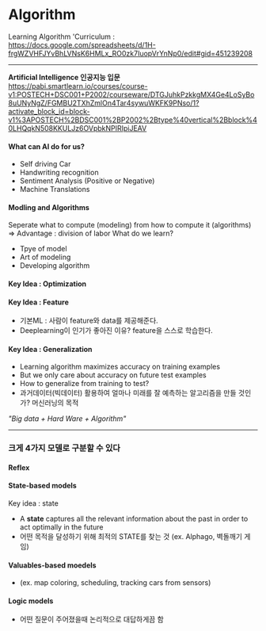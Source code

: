 # Algorithm
 Learning Algorithm 
 'Curriculum : https://docs.google.com/spreadsheets/d/1H-frgWZVHFJYvBhLVNsK6HMLx_RO0zk7IuopVrYnNp0/edit#gid=451239208

---
**Artificial Intelligence 인공지능 입문**
https://pabi.smartlearn.io/courses/course-v1:POSTECH+DSC001+P2002/courseware/DTGJuhkPzkkgMX4Ge4LoSyBo8uUNyNgZ/FGMBU2TXhZmlOn4Tar4sywuWKFK9PNso/1?activate_block_id=block-v1%3APOSTECH%2BDSC001%2BP2002%2Btype%40vertical%2Bblock%40LHQqkN508KKULJz6OVpbkNPIRIpiJEAV

#### What can AI do for us?
 - Self driving Car
 - Handwriting recognition 
 - Sentiment Analysis (Positive or Negative)
 - Machine Translations 
  
#### Modling and Algorithms
 Seperate what to compute (modeling) from how to compute it (algorithms) => Advantage : division of labor
 What do we learn?
   - Tpye of model
   - Art of modeling
   - Developing algorithm

#### Key Idea : Optimization 

#### Key Idea : Feature 
  - 기본ML : 사람이 feature와 data를 제공해준다.
  - Deeplearning이 인기가 좋아진 이유? feature을 스스로 학습한다. 

#### Key Idea : Generalization 
 - Learning algorithm maximizes accuracy on training examples
 - But we only care about accuracy on future test examples
 - How to generalize from training to test?
 - 과거데이터(빅데이터) 활용하여 얼마나 미래를 잘 예측하는 알고리즘을 만들 것인가? 머신러닝의 목적
 

*"Big data + Hard Ware + Algorithm"*


----
### 크게 4가지 모델로 구분할 수 있다
#### Reflex
#### State-based models
 Key idea : state
 
 - A **state** captures all the relevant information about the past in order to act optimally in the future
 - 어떤 목적을 달성하기 위해 최적의 STATE를 찾는 것 (ex. Alphago, 벽돌깨기 게임)
   
#### Valuables-based moedels 
 - (ex. map coloring, scheduling, tracking cars from sensors)

#### Logic models
 - 어떤 질문이 주어졌을때 논리적으로 대답하게끔 함 
 
   
 
